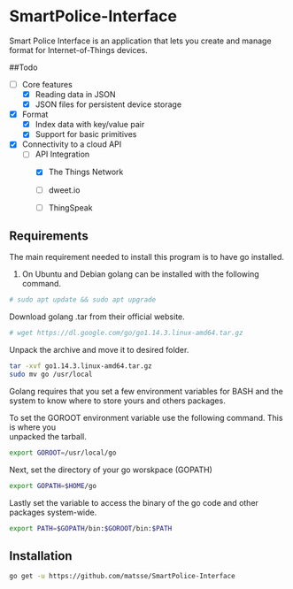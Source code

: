 # SmartPolice-Interface
Smart Police Interface is an application that lets you create and manage format for 
Internet-of-Things devices. 


##Todo

-[ ] Core features
    -[x] Reading data in JSON 
    -[x] JSON files for persistent device storage
-[x] Format
    -[x] Index data with key/value pair 
    -[x] Support for basic primitives
-[x] Connectivity to a cloud API
    -[ ] API Integration 
        -[x] The Things Network 
        -[ ] dweet.io  
        -[ ] ThingSpeak         





## Requirements
The main requirement needed to install this program is to have go installed. 

1. On Ubuntu and Debian golang can be installed with the following command. 

```bash
# sudo apt update && sudo apt upgrade
```
Download golang .tar from their official website. 
```bash 
# wget https://dl.google.com/go/go1.14.3.linux-amd64.tar.gz
```

Unpack the archive and move it to desired folder. 
```bash 
tar -xvf go1.14.3.linux-amd64.tar.gz
sudo mv go /usr/local
```

Golang requires that you set a few environment variables for BASH and the system to 
know where to store yours and others packages. 

To set the GOROOT environment variable use the following command. This is where you  
unpacked the tarball. 
```bash 
export GOROOT=/usr/local/go
```


Next, set the directory of your go worskpace (GOPATH)
```bash 
export GOPATH=$HOME/go
```

Lastly set the variable to access the binary of the go code and other packages system-wide. 
```bash 
export PATH=$GOPATH/bin:$GOROOT/bin:$PATH
```





## Installation

```bash
go get -u https://github.com/matsse/SmartPolice-Interface 
```



